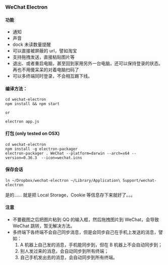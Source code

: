 
### WeChat Electron

#### 功能

* 通知
* 声音
* dock 未读数量提醒
* 可以直接被屏蔽的 url，譬如淘宝
* 支持拖拽发送，直接粘贴图片等
* 退出、或者重启电脑，甚至回到家用另外一台电脑，还可以保持登录的状态。再也不用傻呆呆的对着电脑扫码了
* 可以多终端同时登录，不会相互踢下线。


#### 编译方法：

```
cd wechat-electron
npm install && npm start

or 

electron app.js
```

#### 打包 (only tested on OSX)

```
cd wechat-electron
npm install -g electron-packager
electron-packager . WeChat --platform=darwin --arch=x64 --version=0.36.3  --icon=wechat.icns
```

#### 保存会话

```
ln ~/Dropbox/wechat-electron ~/Library/Application\ Support/wechat-electron
```

是的…… 就是把 Local Storage，Cookie 等信息存下来就好了。。。

#### 注意

* 不要截图之后把图片粘到 QQ 的输入框，然后拖拽图片到 WeChat，会导致 WeChat 跳转，暂无解决方法。
* 多终端下各终端不会自己同步消息，但是会同步自己在手机上发送的消息，譬如：
  1. A 机器上自己发的消息，手机能同步到，但在 B 机器上不会自动同步到；
  2. 别人发过来的消息，会自动同步到所有终端；
  3. 自己手机发出去的消息，会自动同步到所有终端。
